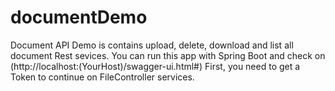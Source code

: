# documentDemo
Document API Demo is contains upload, delete, download and list all document Rest sevices.
You can run this app with Spring Boot and check on (http://localhost:(YourHost)/swagger-ui.html#)
First, you need to get a Token to continue on FileController services.
